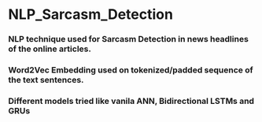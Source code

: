 # NLP_Sarcasm_Detection
### NLP technique used for Sarcasm Detection in news headlines of the online articles. 
### Word2Vec Embedding used on tokenized/padded sequence of the text sentences.
### Different models tried like vanila ANN, Bidirectional LSTMs and GRUs 
